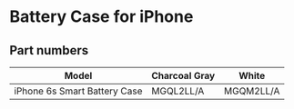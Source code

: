 # Battery Case for iPhone

## Part numbers

| Model | Charcoal Gray | White |
|-------|-----|-----|
| iPhone 6s Smart Battery Case | MGQL2LL/A | MGQM2LL/A |

